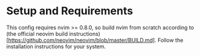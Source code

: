 # Setup and Requirements

This config requires nvim >= 0.8.0, so build nvim from scratch according to (the official neovim build instructions)[https://github.com/neovim/neovim/blob/master/BUILD.md]. Follow the installation instructions for your system.
